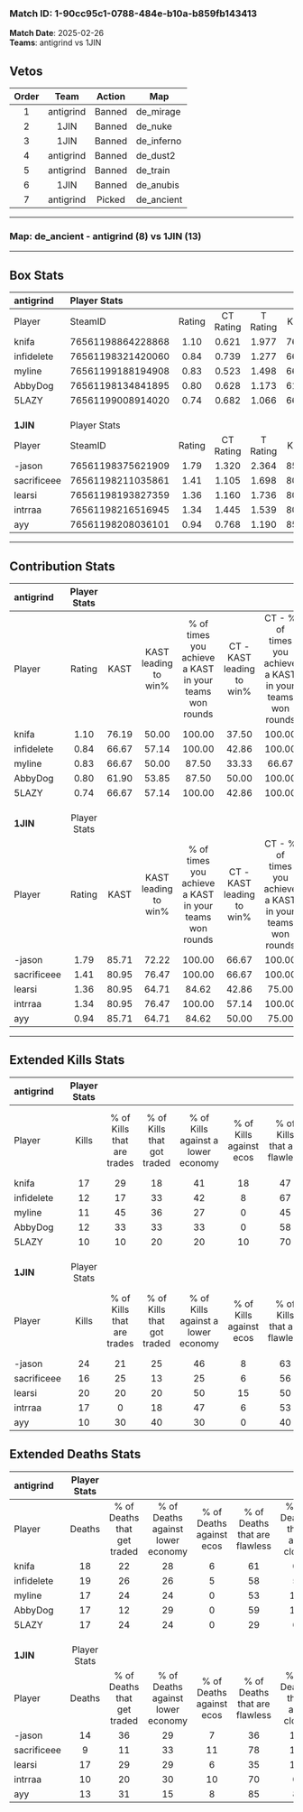 ### Match ID: 1-90cc95c1-0788-484e-b10a-b859fb143413  
**Match Date**: 2025-02-26  
**Teams**: antigrind vs 1JIN  

## Vetos  

| Order | Team | Action | Map |
| :---: | :--: | :----: | --- |
| 1 | antigrind | Banned | de_mirage |
| 2 | 1JIN | Banned | de_nuke |
| 3 | 1JIN | Banned | de_inferno |
| 4 | antigrind | Banned | de_dust2 |
| 5 | antigrind | Banned | de_train |
| 6 | 1JIN | Banned | de_anubis |
| 7 | antigrind | Picked | de_ancient |

---  

### **Map**: de_ancient - antigrind (8) vs 1JIN (13)  
---  

## Box Stats  

| **antigrind** | Player Stats      |        |           |          |       |       |       |         |        |      |     |
| :- | :- | :-: | :-: | :-: | :-: | :-: | :-: | :-: | :-: | :-: | :-: |
| Player        | SteamID           | Rating | CT Rating | T Rating | KAST  |  ADR  | Kills | Assists | Deaths | K/D  | HS% |
| knifa         | 76561198864228868 |  1.10  |   0.621   |  1.977   | 76.19 | 66.2  |  17   |    5    |   18   | 0.94 | 35  |
| infidelete    | 76561198321420060 |  0.84  |   0.739   |  1.277   | 66.67 | 78.5  |  12   |    6    |   19   | 0.63 | 75  |
| myline        | 76561199188194908 |  0.83  |   0.523   |  1.498   | 66.67 | 73.1  |  11   |    5    |   17   | 0.65 | 63  |
| AbbyDog       | 76561198134841895 |  0.80  |   0.628   |  1.173   | 61.90 | 61.8  |  12   |    6    |   17   | 0.71 | 58  |
| 5LAZY         | 76561199008914020 |  0.74  |   0.682   |  1.066   | 66.67 | 61.5  |  10   |    4    |   17   | 0.59 | 50  |
|               |                   |        |           |          |       |       |       |         |        |      |     |
|               |                   |        |           |          |       |       |       |         |        |      |     |
|               |                   |        |           |          |       |       |       |         |        |      |     |
| **1JIN**      | Player Stats      |        |           |          |       |       |       |         |        |      |     |
| Player        | SteamID           | Rating | CT Rating | T Rating | KAST  |  ADR  | Kills | Assists | Deaths | K/D  | HS% |
| -jason        | 76561198375621909 |  1.79  |   1.320   |  2.364   | 85.71 | 137.4 |  24   |    6    |   14   | 1.71 | 50  |
| sacrificeee   | 76561198211035861 |  1.41  |   1.105   |  1.698   | 80.95 | 91.3  |  16   |    8    |   9    | 1.78 | 56  |
| learsi        | 76561198193827359 |  1.36  |   1.160   |  1.736   | 80.95 | 94.8  |  20   |    3    |   17   | 1.18 | 50  |
| intrraa       | 76561198216516945 |  1.34  |   1.445   |  1.539   | 80.95 | 70.4  |  17   |    4    |   10   | 1.70 | 52  |
| ayy           | 76561198208036101 |  0.94  |   0.768   |  1.190   | 85.71 | 49.6  |  10   |    3    |   13   | 0.77 | 40  |
---  

## Contribution Stats  

| **antigrind** | Player Stats |       |                      |                                                        |                           |                                                             |                          |                                                            |
| :- | :-: | :-: | :-: | :-: | :-: | :-: | :-: | :-: |
| Player        |    Rating    | KAST  | KAST leading to win% | % of times you achieve a KAST in your teams won rounds | CT - KAST leading to win% | CT - % of times you achieve a KAST in your teams won rounds | T - KAST leading to win% | T - % of times you achieve a KAST in your teams won rounds |
| knifa         |     1.10     | 76.19 |        50.00         |                         100.00                         |           37.50           |                           100.00                            |          62.50           |                           100.00                           |
| infidelete    |     0.84     | 66.67 |        57.14         |                         100.00                         |           42.86           |                           100.00                            |          71.43           |                           100.00                           |
| myline        |     0.83     | 66.67 |        50.00         |                         87.50                          |           33.33           |                            66.67                            |          62.50           |                           100.00                           |
| AbbyDog       |     0.80     | 61.90 |        53.85         |                         87.50                          |           50.00           |                           100.00                            |          57.14           |                           80.00                            |
| 5LAZY         |     0.74     | 66.67 |        57.14         |                         100.00                         |           42.86           |                           100.00                            |          71.43           |                           100.00                           |
|               |              |       |                      |                                                        |                           |                                                             |                          |                                                            |
|               |              |       |                      |                                                        |                           |                                                             |                          |                                                            |
|               |              |       |                      |                                                        |                           |                                                             |                          |                                                            |
| **1JIN**      | Player Stats |       |                      |                                                        |                           |                                                             |                          |                                                            |
| Player        |    Rating    | KAST  | KAST leading to win% | % of times you achieve a KAST in your teams won rounds | CT - KAST leading to win% | CT - % of times you achieve a KAST in your teams won rounds | T - KAST leading to win% | T - % of times you achieve a KAST in your teams won rounds |
| -jason        |     1.79     | 85.71 |        72.22         |                         100.00                         |           66.67           |                           100.00                            |          75.00           |                           100.00                           |
| sacrificeee   |     1.41     | 80.95 |        76.47         |                         100.00                         |           66.67           |                           100.00                            |          81.82           |                           100.00                           |
| learsi        |     1.36     | 80.95 |        64.71         |                         84.62                          |           42.86           |                            75.00                            |          80.00           |                           88.89                            |
| intrraa       |     1.34     | 80.95 |        76.47         |                         100.00                         |           57.14           |                           100.00                            |          90.00           |                           100.00                           |
| ayy           |     0.94     | 85.71 |        64.71         |                         84.62                          |           50.00           |                            75.00                            |          72.73           |                           88.89                            |
---  

## Extended Kills Stats  

| **antigrind** | Player Stats |                            |                            |                                    |                         |                              |                                 |                                       |                    |           |
| :- | :-: | :-: | :-: | :-: | :-: | :-: | :-: | :-: | :-: | :-: |
| Player        |    Kills     | % of Kills that are trades | % of Kills that got traded | % of Kills against a lower economy | % of Kills against ecos | % of Kills that are flawless | % of Kills that are close duels | % of Kills that are assisted by flash | Pistol Round Kills | AWP Kills |
| knifa         |      17      |             29             |             18             |                 41                 |           18            |              47              |                6                |                  12                   |         4          |     1     |
| infidelete    |      12      |             17             |             33             |                 42                 |            8            |              67              |                0                |                   0                   |         2          |     0     |
| myline        |      11      |             45             |             36             |                 27                 |            0            |              45              |               18                |                   0                   |         0          |     0     |
| AbbyDog       |      12      |             33             |             33             |                 33                 |            0            |              58              |               17                |                   0                   |         1          |     0     |
| 5LAZY         |      10      |             10             |             20             |                 20                 |           10            |              70              |               10                |                   0                   |         2          |     0     |
|               |              |                            |                            |                                    |                         |                              |                                 |                                       |                    |           |
|               |              |                            |                            |                                    |                         |                              |                                 |                                       |                    |           |
|               |              |                            |                            |                                    |                         |                              |                                 |                                       |                    |           |
| **1JIN**      | Player Stats |                            |                            |                                    |                         |                              |                                 |                                       |                    |           |
| Player        |    Kills     | % of Kills that are trades | % of Kills that got traded | % of Kills against a lower economy | % of Kills against ecos | % of Kills that are flawless | % of Kills that are close duels | % of Kills that are assisted by flash | Pistol Round Kills | AWP Kills |
| -jason        |      24      |             21             |             25             |                 46                 |            8            |              63              |                0                |                   0                   |         1          |     0     |
| sacrificeee   |      16      |             25             |             13             |                 25                 |            6            |              56              |                6                |                   0                   |         4          |     0     |
| learsi        |      20      |             20             |             20             |                 50                 |           15            |              50              |               15                |                   0                   |         1          |     0     |
| intrraa       |      17      |             0              |             18             |                 47                 |            6            |              53              |               12                |                   0                   |         1          |     0     |
| ayy           |      10      |             30             |             40             |                 30                 |            0            |              40              |                0                |                   0                   |         1          |     0     |
## Extended Deaths Stats  

| **antigrind** | Player Stats |                             |                                   |                          |                               |                            |                           |               |
| :- | :-: | :-: | :-: | :-: | :-: | :-: | :-: | :-: |
| Player        |    Deaths    | % of Deaths that get traded | % of Deaths against lower economy | % of Deaths against ecos | % of Deaths that are flawless | % of Deaths that are close | % of Deaths while blinded | Deaths to AWP |
| knifa         |      18      |             22              |                28                 |            6             |              61               |             0              |             0             |       0       |
| infidelete    |      19      |             26              |                26                 |            5             |              58               |             5              |             0             |       0       |
| myline        |      17      |             24              |                24                 |            0             |              53               |             12             |             0             |       0       |
| AbbyDog       |      17      |             12              |                29                 |            0             |              59               |             12             |             0             |       0       |
| 5LAZY         |      17      |             24              |                24                 |            0             |              29               |             6              |             0             |       0       |
|               |              |                             |                                   |                          |                               |                            |                           |               |
|               |              |                             |                                   |                          |                               |                            |                           |               |
|               |              |                             |                                   |                          |                               |                            |                           |               |
| **1JIN**      | Player Stats |                             |                                   |                          |                               |                            |                           |               |
| Player        |    Deaths    | % of Deaths that get traded | % of Deaths against lower economy | % of Deaths against ecos | % of Deaths that are flawless | % of Deaths that are close | % of Deaths while blinded | Deaths to AWP |
| -jason        |      14      |             36              |                29                 |            7             |              36               |             14             |             7             |       0       |
| sacrificeee   |      9       |             11              |                33                 |            11            |              78               |             11             |             0             |       0       |
| learsi        |      17      |             29              |                29                 |            6             |              35               |             12             |             0             |       1       |
| intrraa       |      10      |             20              |                30                 |            10            |              70               |             0              |             0             |       0       |
| ayy           |      13      |             31              |                15                 |            8             |              85               |             8              |             8             |       0       |
